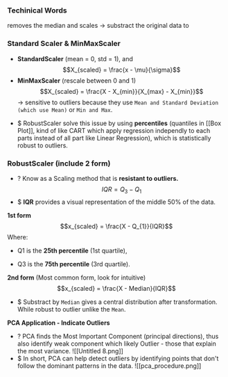 ### Techinical Words
removes the median and scales -> substract the original data to

### Standard Scaler & MinMaxScaler 
- **StandardScaler** (mean = 0, std = 1), and
    $$X_{scaled} = \frac{x - \mu}{\sigma}$$
- **MinMaxScaler** (rescale between 0 and 1)
$$X_{scaled} = \frac{X - X_{min}}{X_{max} - X_{min}}$$
-> sensitive to outliers because they use `Mean and Standard Deviation (which use Mean)` or `Min and Max`.
+ $ RobustScaler solve this issue by using **percentiles** (quantiles in [[Box Plot]], kind of like CART which apply regression independly to each parts instead of all part like Linear Regression), which is statistically robust to outliers.  

### RobustScaler (include 2 form)
+ ? Know as a Scaling method that is **resistant to outliers.**  
$$IQR = Q_{3} - Q_{1}$$
+ $ **IQR** provides a visual representation of the middle 50% of the data. 

**1st form**
$$x_{scaled} = \frac{X - Q_{1}}{IQR}$$
Where:
- Q1 is the **25th percentile** (1st quartile),
	
- Q3 is the **75th percentile** (3rd quartile).

**2nd form** (Most common form, look for intuitive)
$$x_{scaled} = \frac{X - Median}{IQR}$$
+ $ Substract by `Median` gives a central distribution after transformation. While robust to outlier unlike the `Mean`. 


**PCA Application - Indicate Outliers**
+ ? PCA finds the Most Important Component (principal directions), thus also identify weak component which likely Outlier - those that explain the most variance. 
![[Untitled 8.png]]
+ $ In short, PCA can help detect outliers by identifying points that don't follow the dominant patterns in the data. 
![[pca_procedure.png]]



